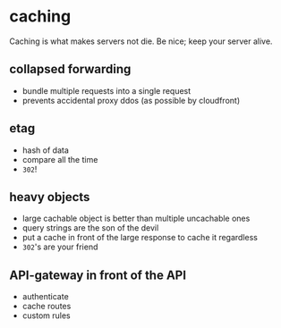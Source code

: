 # caching
Caching is what makes servers not die. Be nice; keep your server alive.

## collapsed forwarding
-   bundle multiple requests into a single request
-   prevents accidental proxy ddos (as possible by cloudfront)

## etag
-   hash of data
-   compare all the time
-   `302`!

## heavy objects
-   large cachable object is better than multiple uncachable ones
-   query strings are the son of the devil
-   put a cache in front of the large response to cache it regardless
-   `302`'s are your friend

## API-gateway in front of the API
-   authenticate
-   cache routes
-   custom rules
